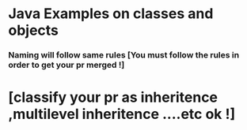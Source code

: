 # Java Examples on classes and objects  
### Naming will follow same rules [You must follow the rules in order to get your pr merged !]
# [classify your pr as inheritence ,multilevel inheritence ....etc ok !]
